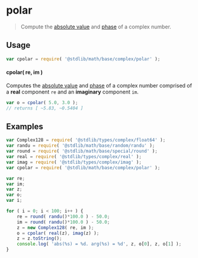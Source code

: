 # polar

> Compute the [absolute value][@stdlib/math/base/complex/abs] and [phase][@stdlib/math/base/complex/phase] of a complex number.

<section class="intro">

</section>

<!-- /.intro -->

<section class="usage">

## Usage

```javascript
var cpolar = require( '@stdlib/math/base/complex/polar' );
```

#### cpolar( re, im )

Computes the [absolute value][@stdlib/math/base/complex/abs] and [phase][@stdlib/math/base/complex/phase] of a complex number comprised of a **real** component `re` and an **imaginary** component `im`.

```javascript
var o = cpolar( 5.0, 3.0 );
// returns [ ~5.83, ~0.5404 ]
```

</section>

<!-- /.usage -->

<section class="examples">

## Examples

```javascript
var Complex128 = require( '@stdlib/types/complex/float64' );
var randu = require( '@stdlib/math/base/random/randu' );
var round = require( '@stdlib/math/base/special/round' );
var real = require( '@stdlib/types/complex/real' );
var imag = require( '@stdlib/types/complex/imag' );
var cpolar = require( '@stdlib/math/base/complex/polar' );

var re;
var im;
var z;
var o;
var i;

for ( i = 0; i < 100; i++ ) {
    re = round( randu()*100.0 ) - 50.0;
    im = round( randu()*100.0 ) - 50.0;
    z = new Complex128( re, im );
    o = cpolar( real(z), imag(z) );
    z = z.toString();
    console.log( 'abs(%s) = %d. arg(%s) = %d', z, o[0], z, o[1] );
}
```

</section>

<!-- /.examples -->

<section class="links">

[@stdlib/math/base/complex/abs]: https://github.com/stdlib-js/stdlib

[@stdlib/math/base/complex/phase]: https://github.com/stdlib-js/stdlib

</section>

<!-- /.links -->
